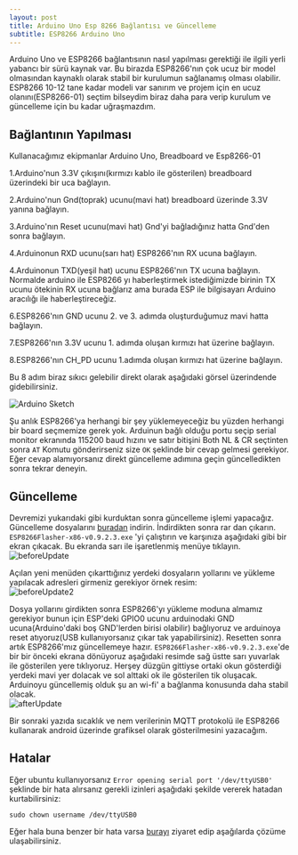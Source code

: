 ```yaml
---
layout: post
title: Arduino Uno Esp 8266 Bağlantısı ve Güncelleme 
subtitle: ESP8266 Arduino Uno
---
```

Arduino Uno ve ESP8266 bağlantısının nasıl yapılması gerektiği ile ilgili yerli yabancı bir sürü kaynak var. Bu birazda ESP8266'nın
çok ucuz bir model olmasından kaynaklı olarak stabil bir kurulumun sağlanamış olması olabilir. ESP8266 10-12 tane kadar modeli var sanırım
ve projem için en ucuz olanını(ESP8266-01) seçtim bilseydim biraz daha para verip kurulum ve güncelleme için bu kadar uğraşmazdım.
## Bağlantının Yapılması
Kullanacağımız ekipmanlar Arduino Uno, Breadboard ve Esp8266-01

1.Arduino'nun 3.3V çıkışını(kırmızı kablo ile gösterilen) breadboard üzerindeki bir uca bağlayın.  

2.Arduino'nun Gnd(toprak) ucunu(mavi hat) breadboard üzerinde 3.3V yanına bağlayın.  

3.Arduino'nın Reset ucunu(mavi hat) Gnd'yi bağladığınız hatta Gnd'den sonra bağlayın. 

4.Arduinonun RXD ucunu(sarı hat) ESP8266'nın RX ucuna bağlayın.  

4.Arduinonun TXD(yeşil hat) ucunu ESP8266'nın TX ucuna bağlayın. Normalde arduino ile ESP8266 yı haberleştirmek istediğimizde
birinin TX ucunu ötekinin RX ucuna bağlarız ama burada ESP ile bilgisayarı Arduino aracılığı ile haberleştireceğiz.  

6.ESP8266'nın GND ucunu 2. ve 3. adımda oluşturduğumuz mavi hatta bağlayın.  

7.ESP8266'nın 3.3V ucunu 1. adımda oluşan kırmızı hat üzerine bağlayın.  

8.ESP8266'nın CH_PD ucunu 1.adımda oluşan kırmızı hat üzerine bağlayın.  

Bu 8 adım biraz sıkıcı gelebilir direkt olarak aşağıdaki görsel üzerindende gidebilirsiniz.  

![Arduino Sketch](https://raw.githubusercontent.com/harrunisk/harrunisk.github.io/master/img/Arduino_Esp8266.png)


Şu anlık ESP8266'ya herhangi bir şey yüklemeyeceğiz bu yüzden herhangi bir board seçmemize gerek yok. Arduinun bağlı olduğu
portu seçip serial monitor ekranında 115200 baud hızını ve satır bitişini Both NL & CR seçtinten sonra `AT` Komutu gönderirseniz
size `OK` şeklinde bir cevap gelmesi gerekiyor.  Eğer cevap alamıyorsanız direkt güncelleme adımına geçin güncelledikten sonra tekrar deneyin.

## Güncelleme

Devremizi yukarıdaki gibi kurduktan sonra güncelleme işlemi yapacağız. Güncelleme dosyalarını [buradan](http://maker.robotistan.com/download/ESP8266-Uptade.zip) indirin. İndirdikten sonra rar dan çıkarın.  `ESP8266Flasher-x86-v0.9.2.3.exe` 'yi çalıştırın ve karşınıza aşağıdaki gibi bir ekran çıkacak. Bu ekranda sarı ile işaretlenmiş menüye tıklayın.
![beforeUpdate](https://raw.githubusercontent.com/harrunisk/harrunisk.github.io/master/img/beforeUpdate1.png)

Açılan yeni menüden çıkarttığınız yerdeki dosyaların yollarını ve yükleme yapılacak adresleri girmeniz gerekiyor örnek resim:  
![beforeUpdate2](https://raw.githubusercontent.com/harrunisk/harrunisk.github.io/master/img/beforeUpdate2Updated.png)


Dosya yollarını girdikten sonra ESP8266'yı yükleme moduna almamız gerekiyor bunun için ESP'deki GPIO0 ucunu arduinodaki GND ucuna(Arduino'daki boş GND'lerden birisi olabilir) bağlıyoruz ve arduinoya reset atıyoruz(USB kullanıyorsanız çıkar tak yapabilirsiniz). Resetten sonra artık ESP8266'mız güncellemeye hazır. `ESP8266Flasher-x86-v0.9.2.3.exe`'de bir bir önceki ekrana dönüyoruz aşağıdaki resimde sağ üstte sarı yuvarlak ile gösterilen yere tıklıyoruz. Herşey düzgün gittiyse ortaki okun gösterdiği yerdeki mavi yer dolacak ve sol alttaki ok ile gösterilen tik oluşacak. Arduinoyu güncellemiş olduk şu an wi-fi' a bağlanma konusunda daha stabil olacak.  
![afterUpdate](https://raw.githubusercontent.com/harrunisk/harrunisk.github.io/master/img/updated1.1.png)
  
Bir sonraki yazıda sıcaklık ve nem verilerinin MQTT protokolü ile ESP8266 kullanarak android üzerinde grafiksel olarak gösterilmesini yazacağım.


## Hatalar
Eğer ubuntu kullanıyorsanız `Error opening serial port '/dev/ttyUSB0'` şeklinde bir hata alırsanız gerekli izinleri aşağıdaki
şekilde vererek hatadan kurtabilirsiniz:
~~~
sudo chown username /dev/ttyUSB0
~~~


Eğer hala buna benzer bir hata varsa [burayı](https://www.arduino.cc/en/Guide/Linux) ziyaret edip aşağılarda çözüme ulaşabilirsiniz.

